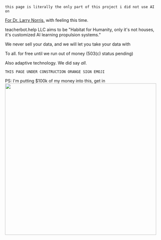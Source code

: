 ```this page is literally the only part of this project i did not use AI on```

<a href="alreadydoingit.html">For Dr. Larry Norris,</a> with feeling this time.

teacherbot.help LLC aims to be "Habitat for Humanity, only it's not houses, it's customized AI learning propulsion systems."

We never sell your data, and we will let you take your data with

To all. for free until we run out of money (503(c) status pending)

Also adaptive technology. We did say *all*.

```THIS PAGE UNDER CONSTRUCTION ORANGE SIGN EMOJI```

PS: I'm putting $100k of my money into this, get in
<img src="esther_den.jpg" width="500"></img>